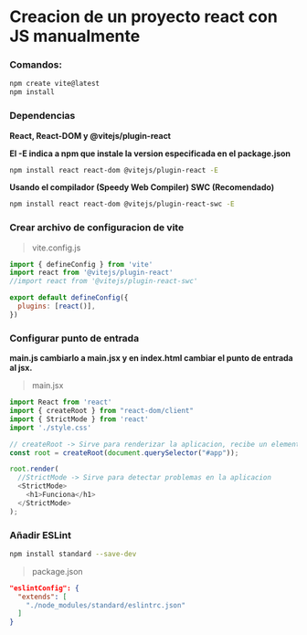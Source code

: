 # Creacion de un proyecto react con JS manualmente 

### Comandos:
```sh
npm create vite@latest
npm install
```

### Dependencias
__React, React-DOM y @vitejs/plugin-react__

__El -E indica a npm que instale la version especificada en el package.json__
```sh
npm install react react-dom @vitejs/plugin-react -E
```
__Usando el compilador (Speedy Web Compiler) SWC (Recomendado)__
```sh
npm install react react-dom @vitejs/plugin-react-swc -E
```
### Crear archivo de configuracion de vite
> vite.config.js
```js
import { defineConfig } from 'vite'
import react from '@vitejs/plugin-react'
//import react from '@vitejs/plugin-react-swc'

export default defineConfig({
  plugins: [react()],
})
```

### Configurar punto de entrada
__main.js cambiarlo a main.jsx y en index.html cambiar el punto de entrada al jsx.__
> main.jsx
```js
import React from 'react'
import { createRoot } from "react-dom/client"
import { StrictMode } from 'react'
import './style.css'

// createRoot -> Sirve para renderizar la aplicacion, recibe un elemento del DOM que sera el root
const root = createRoot(document.querySelector("#app"));

root.render(
  //StrictMode -> Sirve para detectar problemas en la aplicacion
  <StrictMode>
    <h1>Funciona</h1>
  </StrictMode>
);
```

### Añadir ESLint
```sh
npm install standard --save-dev
```
>package.json
```json
"eslintConfig": {
  "extends": [
    "./node_modules/standard/eslintrc.json"
  ]
}
```
